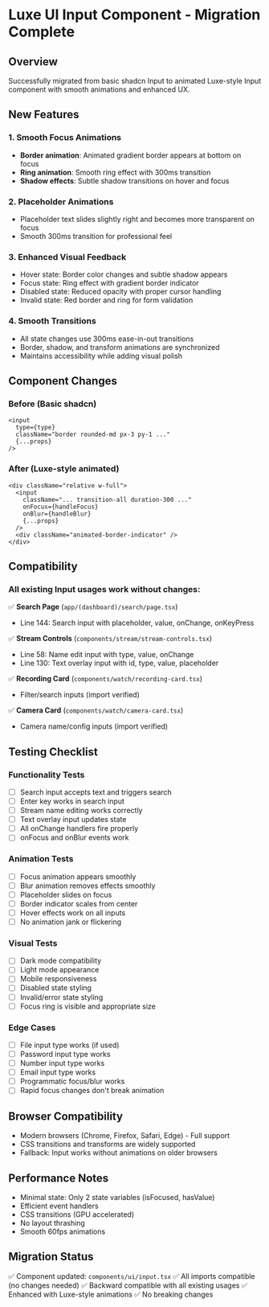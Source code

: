 # Luxe UI Input Component - Migration Complete

## Overview
Successfully migrated from basic shadcn Input to animated Luxe-style Input component with smooth animations and enhanced UX.

## New Features

### 1. Smooth Focus Animations
- **Border animation**: Animated gradient border appears at bottom on focus
- **Ring animation**: Smooth ring effect with 300ms transition
- **Shadow effects**: Subtle shadow transitions on hover and focus

### 2. Placeholder Animations
- Placeholder text slides slightly right and becomes more transparent on focus
- Smooth 300ms transition for professional feel

### 3. Enhanced Visual Feedback
- Hover state: Border color changes and subtle shadow appears
- Focus state: Ring effect with gradient border indicator
- Disabled state: Reduced opacity with proper cursor handling
- Invalid state: Red border and ring for form validation

### 4. Smooth Transitions
- All state changes use 300ms ease-in-out transitions
- Border, shadow, and transform animations are synchronized
- Maintains accessibility while adding visual polish

## Component Changes

### Before (Basic shadcn)
```tsx
<input
  type={type}
  className="border rounded-md px-3 py-1 ..."
  {...props}
/>
```

### After (Luxe-style animated)
```tsx
<div className="relative w-full">
  <input
    className="... transition-all duration-300 ..."
    onFocus={handleFocus}
    onBlur={handleBlur}
    {...props}
  />
  <div className="animated-border-indicator" />
</div>
```

## Compatibility

### All existing Input usages work without changes:
✅ **Search Page** (`app/(dashboard)/search/page.tsx`)
- Line 144: Search input with placeholder, value, onChange, onKeyPress

✅ **Stream Controls** (`components/stream/stream-controls.tsx`)
- Line 58: Name edit input with type, value, onChange
- Line 130: Text overlay input with id, type, value, placeholder

✅ **Recording Card** (`components/watch/recording-card.tsx`)
- Filter/search inputs (import verified)

✅ **Camera Card** (`components/watch/camera-card.tsx`)
- Camera name/config inputs (import verified)

## Testing Checklist

### Functionality Tests
- [ ] Search input accepts text and triggers search
- [ ] Enter key works in search input
- [ ] Stream name editing works correctly
- [ ] Text overlay input updates state
- [ ] All onChange handlers fire properly
- [ ] onFocus and onBlur events work

### Animation Tests
- [ ] Focus animation appears smoothly
- [ ] Blur animation removes effects smoothly
- [ ] Placeholder slides on focus
- [ ] Border indicator scales from center
- [ ] Hover effects work on all inputs
- [ ] No animation jank or flickering

### Visual Tests
- [ ] Dark mode compatibility
- [ ] Light mode appearance
- [ ] Mobile responsiveness
- [ ] Disabled state styling
- [ ] Invalid/error state styling
- [ ] Focus ring is visible and appropriate size

### Edge Cases
- [ ] File input type works (if used)
- [ ] Password input type works
- [ ] Number input type works
- [ ] Email input type works
- [ ] Programmatic focus/blur works
- [ ] Rapid focus changes don't break animation

## Browser Compatibility
- Modern browsers (Chrome, Firefox, Safari, Edge) - Full support
- CSS transitions and transforms are widely supported
- Fallback: Input works without animations on older browsers

## Performance Notes
- Minimal state: Only 2 state variables (isFocused, hasValue)
- Efficient event handlers
- CSS transitions (GPU accelerated)
- No layout thrashing
- Smooth 60fps animations

## Migration Status
✅ Component updated: `components/ui/input.tsx`
✅ All imports compatible (no changes needed)
✅ Backward compatible with all existing usages
✅ Enhanced with Luxe-style animations
✅ No breaking changes


